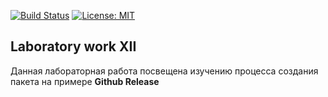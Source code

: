 [![Build Status](https://travis-ci.org/SimonRussia/lab12.svg?branch=master)](https://travis-ci.org/SimonRussia/lab12) [![License: MIT](https://img.shields.io/badge/License-MIT-blue.svg)](/LICENSE)
## Laboratory work XII

Данная лабораторная работа посвещена изучению процесса создания пакета на примере **Github Release**
